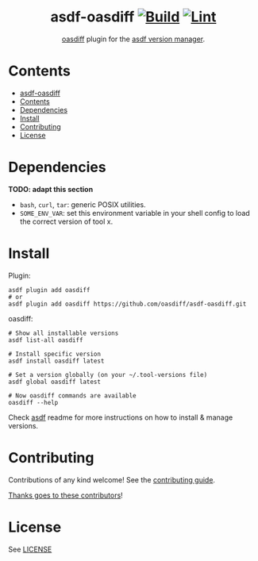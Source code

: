 <div align="center">

# asdf-oasdiff [![Build](https://github.com/oasdiff/asdf-oasdiff/actions/workflows/build.yml/badge.svg)](https://github.com/oasdiff/asdf-oasdiff/actions/workflows/build.yml) [![Lint](https://github.com/oasdiff/asdf-oasdiff/actions/workflows/lint.yml/badge.svg)](https://github.com/oasdiff/asdf-oasdiff/actions/workflows/lint.yml)

[oasdiff](https://github.com/tufin/oasdiff) plugin for the [asdf version manager](https://asdf-vm.com).

</div>

# Contents

- [asdf-oasdiff  ](#asdf-oasdiff--)
- [Contents](#contents)
- [Dependencies](#dependencies)
- [Install](#install)
- [Contributing](#contributing)
- [License](#license)

# Dependencies

**TODO: adapt this section**

- `bash`, `curl`, `tar`: generic POSIX utilities.
- `SOME_ENV_VAR`: set this environment variable in your shell config to load the correct version of tool x.

# Install

Plugin:

```shell
asdf plugin add oasdiff
# or
asdf plugin add oasdiff https://github.com/oasdiff/asdf-oasdiff.git
```

oasdiff:

```shell
# Show all installable versions
asdf list-all oasdiff

# Install specific version
asdf install oasdiff latest

# Set a version globally (on your ~/.tool-versions file)
asdf global oasdiff latest

# Now oasdiff commands are available
oasdiff --help
```

Check [asdf](https://github.com/asdf-vm/asdf) readme for more instructions on how to
install & manage versions.

# Contributing

Contributions of any kind welcome! See the [contributing guide](contributing.md).

[Thanks goes to these contributors](https://github.com/oasdiff/asdf-oasdiff/graphs/contributors)!

# License

See [LICENSE](LICENSE)
